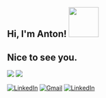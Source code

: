 <h2> Hi, I'm Anton! <img src="https://media.giphy.com/media/RPSXdpgvKh7d3FOvFo/giphy.gif" width="70"></h2>

<h2>Nice to see you.</h2>

<p>
  <img src="https://github-readme-stats.mrdulin.vercel.app/api?username=anton-shumakov&show_icons=true&hide_border=true&hide=prs&theme=buefy">
  <img src="https://github-readme-stats.vercel.app/api/top-langs/?username=anton-shumakov&layout=compact&hide_border=true&theme=buefy&show_icons=true">
</p>
 

</div>
<a href="https://t.me/anton_shumakov/"><img src="https://img.shields.io/badge/-Telegram-c14438?style=flat-square&logo=Telegram&logoColor=white&link=https://t.me/anton_shumakov/" alt="LinkedIn"></a>
<a href="mailto:ashumakov42@gmail.com"><img src="https://img.shields.io/badge/-Gmail-c14438?style=flat-square&logo=Gmail&logoColor=white&link=mailto:ashumakov42@gmail.com" alt="Gmail"></a>
<a href="https://www.linkedin.com/in/anton-shumakov/"><img src="https://img.shields.io/badge/-LinkedIn-c14438?style=flat-square&logo=LinkedIn&logoColor=white&link=https://www.linkedin.com/in/anton-shumakov/" alt="LinkedIn"></a>
</div>
